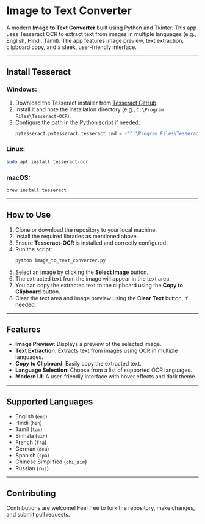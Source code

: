 
# Image to Text Converter

A modern **Image to Text Converter** built using Python and Tkinter. This app uses Tesseract OCR to extract text from images in multiple languages (e.g., English, Hindi, Tamil). The app features image preview, text extraction, clipboard copy, and a sleek, user-friendly interface.

---

## Install Tesseract

### Windows:
1. Download the Tesseract installer from [Tesseract GitHub](https://github.com/tesseract-ocr/tesseract).
2. Install it and note the installation directory (e.g., `C:\Program Files\Tesseract-OCR`).
3. Configure the path in the Python script if needed:
   ```python
   pytesseract.pytesseract.tesseract_cmd = r"C:\Program Files\Tesseract-OCR\tesseract.exe"
   ```

### Linux:
```bash
sudo apt install tesseract-ocr
```

### macOS:
```bash
brew install tesseract
```

---

## How to Use

1. Clone or download the repository to your local machine.
2. Install the required libraries as mentioned above.
3. Ensure **Tesseract-OCR** is installed and correctly configured.
4. Run the script:
   ```bash
   python image_to_text_converter.py
   ```
5. Select an image by clicking the **Select Image** button.
6. The extracted text from the image will appear in the text area.
7. You can copy the extracted text to the clipboard using the **Copy to Clipboard** button.
8. Clear the text area and image preview using the **Clear Text** button, if needed.

---

## Features

- **Image Preview**: Displays a preview of the selected image.
- **Text Extraction**: Extracts text from images using OCR in multiple languages.
- **Copy to Clipboard**: Easily copy the extracted text.
- **Language Selection**: Choose from a list of supported OCR languages.
- **Modern UI**: A user-friendly interface with hover effects and dark theme.

---

## Supported Languages

- English (`eng`)
- Hindi (`hin`)
- Tamil (`tam`)
- Sinhala (`sin`)
- French (`fra`)
- German (`deu`)
- Spanish (`spa`)
- Chinese Simplified (`chi_sim`)
- Russian (`rus`)

---

## Contributing

Contributions are welcome! Feel free to fork the repository, make changes, and submit pull requests.

